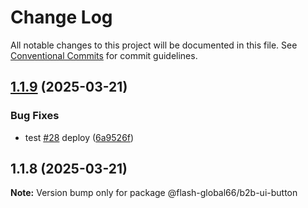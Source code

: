 # Change Log

All notable changes to this project will be documented in this file.
See [Conventional Commits](https://conventionalcommits.org) for commit guidelines.

## [1.1.9](https://github.com/Flash-Global66/b2b-ui-framework/compare/@flash-global66/b2b-ui-button@1.1.8...@flash-global66/b2b-ui-button@1.1.9) (2025-03-21)


### Bug Fixes

* test [#28](https://github.com/Flash-Global66/b2b-ui-framework/issues/28) deploy ([6a9526f](https://github.com/Flash-Global66/b2b-ui-framework/commit/6a9526f986d683e05284d289c3022e35e1c7a590))





## 1.1.8 (2025-03-21)

**Note:** Version bump only for package @flash-global66/b2b-ui-button
